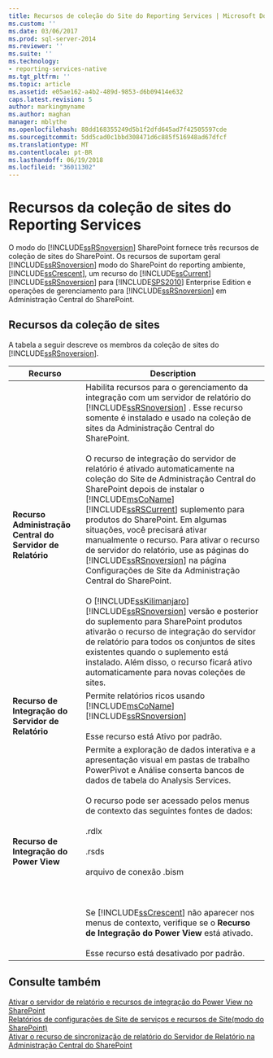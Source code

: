 ```yaml
---
title: Recursos de coleção do Site do Reporting Services | Microsoft Docs
ms.custom: ''
ms.date: 03/06/2017
ms.prod: sql-server-2014
ms.reviewer: ''
ms.suite: ''
ms.technology:
- reporting-services-native
ms.tgt_pltfrm: ''
ms.topic: article
ms.assetid: e05ae162-a4b2-489d-9853-d6b09414e632
caps.latest.revision: 5
author: markingmyname
ms.author: maghan
manager: mblythe
ms.openlocfilehash: 88dd168355249d5b1f2dfd645ad7f42505597cde
ms.sourcegitcommit: 5dd5cad0c1bbd308471d6c885f516948ad67dfcf
ms.translationtype: MT
ms.contentlocale: pt-BR
ms.lasthandoff: 06/19/2018
ms.locfileid: "36011302"
---
```

# <a name="reporting-services-site-collection-features"></a>Recursos da coleção de sites do Reporting Services
  O modo do [!INCLUDE[ssRSnoversion](../includes/ssrsnoversion-md.md)] SharePoint fornece três recursos de coleção de sites do SharePoint. Os recursos de suportam geral [!INCLUDE[ssRSnoversion](../includes/ssrsnoversion-md.md)] modo do SharePoint do reporting ambiente, [!INCLUDE[ssCrescent](../includes/sscrescent-md.md)], um recurso do [!INCLUDE[ssCurrent](../includes/sscurrent-md.md)] [!INCLUDE[ssRSnoversion](../includes/ssrsnoversion-md.md)] para [!INCLUDE[SPS2010](../includes/sps2010-md.md)] Enterprise Edition e operações de gerenciamento para [!INCLUDE[ssRSnoversion](../includes/ssrsnoversion-md.md)] em Administração Central do SharePoint.  
  
## <a name="site-collection-features"></a>Recursos da coleção de sites  
 A tabela a seguir descreve os membros da coleção de sites do [!INCLUDE[ssRSnoversion](../includes/ssrsnoversion-md.md)].  
  
|Recurso|Description|  
|-------------|-----------------|  
|**Recurso Administração Central do Servidor de Relatório**|Habilita recursos para o gerenciamento da integração com um servidor de relatório do [!INCLUDE[ssRSnoversion](../includes/ssrsnoversion-md.md)] . Esse recurso somente é instalado e usado na coleção de sites da Administração Central do SharePoint.<br /><br /> O recurso de integração do servidor de relatório é ativado automaticamente na coleção do Site de Administração Central do SharePoint depois de instalar o [!INCLUDE[msCoName](../includes/msconame-md.md)] [!INCLUDE[ssRSCurrent](../includes/ssrscurrent-md.md)] suplemento para produtos do SharePoint. Em algumas situações, você precisará ativar manualmente o recurso. Para ativar o recurso de servidor do relatório, use as páginas do [!INCLUDE[ssRSnoversion](../includes/ssrsnoversion-md.md)] na página Configurações de Site da Administração Central do SharePoint.<br /><br /> O [!INCLUDE[ssKilimanjaro](../includes/sskilimanjaro-md.md)] [!INCLUDE[ssRSnoversion](../includes/ssrsnoversion-md.md)] versão e posterior do suplemento para SharePoint produtos ativarão o recurso de integração do servidor de relatório para todos os conjuntos de sites existentes quando o suplemento está instalado. Além disso, o recurso ficará ativo automaticamente para novas coleções de sites.|  
|**Recurso de Integração do Servidor de Relatório**|Permite relatórios ricos usando [!INCLUDE[msCoName](../includes/msconame-md.md)] [!INCLUDE[ssRSnoversion](../includes/ssrsnoversion-md.md)]<br /><br /> Esse recurso está Ativo por padrão.|  
|**Recurso de Integração do Power View**|Permite a exploração de dados interativa e a apresentação visual em pastas de trabalho PowerPivot e Análise conserta bancos de dados de tabela do Analysis Services.<br /><br /> O recurso pode ser acessado pelos menus de contexto das seguintes fontes de dados:<br /><br /> .rdlx<br /><br /> .rsds<br /><br /> arquivo de conexão .bism<br /><br /> <br /><br /> Se [!INCLUDE[ssCrescent](../includes/sscrescent-md.md)] não aparecer nos menus de contexto, verifique se o **Recurso de Integração do Power View** está ativado.<br /><br /> Esse recurso está desativado por padrão.|  
  
## <a name="see-also"></a>Consulte também  
 [Ativar o servidor de relatório e recursos de integração do Power View no SharePoint](activate-the-report-server-and-power-view-integration-features-in-sharepoint.md)   
 [Relatórios de configurações de Site de serviços e recursos de Site&#40;modo do SharePoint&#41;](../../2014/reporting-services/reporting-services-site-settings-and-site-features-sharepoint-mode.md)   
 [Ativar o recurso de sincronização de relatório do Servidor de Relatório na Administração Central do SharePoint](../../2014/reporting-services/activate-report-server-file-sync-feature-sharepoint-central-administration.md)  
  
  